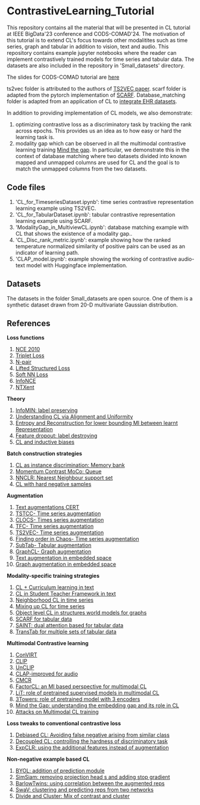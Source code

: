 # ContrastiveLearning_Tutorial
This repository contains all the material that will be presented in CL tutorial at IEEE BigData'23 conference and CODS-COMAD'24.
The motivation of this tutorial is to extend CL's focus towards other modalitites such as time series, graph and tabular in addition to vision, text and audio.
This repository contains example jupyter notebooks where the reader can implement contrastively trained models for time series and tabular data. 
The datasets are also included in the repository in 'Small_datasets' directory.

The slides for CODS-COMAD tutorial are [here](https://github.com/sandhyat/ContrastiveLearning_Tutorial/blob/main/CODS-COMAD2024_CL_tutorial.pdf)

ts2vec folder is attributed to the authors of [TS2VEC paper](https://github.com/yuezhihan/ts2vec).
scarf folder is adapted from the pytorch implementation of [SCARF](https://github.com/clabrugere/pytorch-scarf/tree/master).
Database_matching folder is adapted from an application of CL to [integrate EHR datasets](https://github.com/sandhyat/KMFChimericE_SchMatch).

In addition to providing implementation of CL models, we also demonstrate:
1) optimizing contrastive loss as a discriminatory task by tracking the rank across epochs. This provides us an idea as to how easy or hard the learning task is.
2) modality gap which can be observed in all the multimodal contrastive learning training [Mind the gap](https://arxiv.org/pdf/2203.02053.pdf). In particular, we demonstrate this in the context of database matching where two datasets divided into known mapped and unmapped columns are used for CL and the goal is to match the unmapped columns from the two datasets.


## Code files
1) 'CL_for_TimeseriesDataset.ipynb': time series contrastive representation learning example using TS2VEC.
2) 'CL_for_TabularDataset.ipynb': tabular contrastive representation learning example using SCARF.
3) 'ModalityGap_in_MultiviewCL.ipynb': database matching example with CL that shows the existence of a modality gap..
4) 'CL_Disc_rank_metric.ipynb': example showing how the ranked temperature normalized similarity of positive pairs can be used as an indicator of learning path. 
5) 'CLAP_model.ipynb': example showing the working of contrastive audio-text model with Huggingface implementation.

## Datasets
The datasets in the folder Small_datasets are open source. One of them is a synthetic dataset drawn from 20-D multivariate Gaussian distribution.

## References

**Loss functions**

1) [NCE 2010](http://proceedings.mlr.press/v9/gutmann10a.html)
2) [Triplet Loss](https://arxiv.org/pdf/1503.03832.pdf) 
3) [N-pair](https://papers.nips.cc/paper/2016/file/6b180037abbebea991d8b1232f8a8ca9-Paper.pdf) 
4) [Lifted Structured Loss](https://arxiv.org/pdf/1511.06452.pdf) 
5) [Soft NN Loss](http://proceedings.mlr.press/v97/frosst19a/frosst19a.pdf) 
6) [InfoNCE](https://arxiv.org/pdf/1807.03748v2.pdf) 
7) [NTXent](https://arxiv.org/abs/2002.05709)

**Theory**

1) [InfoMIN: label preserving](https://proceedings.neurips.cc/paper/2020/file/4c2e5eaae9152079b9e95845750bb9ab-Paper.pdf) 
2) [Understanding CL via Alignment and Uniformity](https://arxiv.org/pdf/2005.10242.pdf) 
3) [Entropy and Reconstruction for lower bounding MI between learnt Representation](https://arxiv.org/pdf/2307.10907.pdf) 
4) [Feature dropout: label destroying](https://arxiv.org/pdf/2212.08378.pdf) 
5) [CL and inductive biases](https://arxiv.org/abs/2202.14037)

**Batch construction strategies**

1) [CL as instance discrimination: Memory bank](https://arxiv.org/pdf/1805.01978.pdf) 
2) [Momentum Contrast MoCo: Queue ](https://arxiv.org/pdf/1911.05722.pdf) 
3) [NNCLR: Nearest Neighbour support set](https://arxiv.org/pdf/2104.14548.pdf) 
4) [CL with hard negative samples](https://openreview.net/pdf?id=CR1XOQ0UTh-)

**Augmentation**

1) [Text augmentations CERT ](https://arxiv.org/pdf/2005.12766.pdf) 
2) [TSTCC- Time series augmentation](https://arxiv.org/pdf/2208.06616.pdf) 
3) [CLOCS- Times series augmentation](https://arxiv.org/pdf/2005.13249.pdf) 
4) [TFC- Time series augmentation](https://arxiv.org/abs/2206.08496)
5) [TS2VEC- Time series augmentation](https://arxiv.org/pdf/2106.10466.pdf) 
6) [Finding order in Chaos- Time series augmentation](https://siplab.org/papers/neurips2023-chaos.pdf) 
7) [SubTab- Tabular augmentation](https://browse.arxiv.org/pdf/2110.04361.pdf) 
8) [GraphCL- Graph augmentation](https://proceedings.nips.cc/paper/2020/file/3fe230348e9a12c13120749e3f9fa4cd-Paper.pdf) 
9) [Text augmentation in embedded space](https://arxiv.org/pdf/2012.07280.pdf) 
10) [Graph augmentation in embedded space](https://arxiv.org/pdf/2112.08679.pdf) 

**Modality-specific training strategies**

1) [CL + Curriculum learning in text](https://arxiv.org/pdf/2109.05941.pdf)
2) [CL in Student Teacher Framework in text](https://arxiv.org/pdf/2111.04198.pdf)
3) [Neighborhood CL in time series](https://arxiv.org/pdf/2106.05142.pdf)
4) [Mixing up CL for time series](https://arxiv.org/abs/2203.09270)
5) [Object level CL in structures world models for graphs](https://arxiv.org/pdf/1911.12247.pdf)
6) [SCARF for tabular data](https://browse.arxiv.org/pdf/2106.15147.pdf)
7) [SAINT: dual attention based for tabular data](https://browse.arxiv.org/pdf/2106.01342.pdf)
8) [TransTab for multiple sets of tabular data](https://browse.arxiv.org/pdf/2205.09328.pdf)

**Multimodal Contrastive learning** 

1) [ConVIRT](https://arxiv.org/pdf/2010.00747.pdf) 
2) [CLIP](https://arxiv.org/pdf/2103.00020.pdf)
3) [UnCLIP](https://cdn.openai.com/papers/dall-e-2.pdf)
4) [CLAP-improved for audio](https://arxiv.org/pdf/2211.06687.pdf)
5) [CMCR](https://arxiv.org/pdf/2305.14381.pdf)
6) [FactorCL: an MI based perspective for multimodal CL](https://arxiv.org/pdf/2306.05268.pdf)
7) [LiT: role of pretrained supervised models in multimodal CL](https://arxiv.org/pdf/2111.07991.pdf)
8) [3Towers: role of pretrained model with 3 encoders](https://arxiv.org/pdf/2305.16999.pdf)
9) [Mind the Gap: understanding the embedding gap and its role in CL](https://arxiv.org/pdf/2203.02053.pdf)
10) [Attacks on Multimodal CL training](https://openreview.net/pdf?id=iC4UHbQ01Mp)

**Loss tweaks to conventional contrastive loss**

1) [Debiased CL: Avoiding false negative arising from similar class](https://proceedings.neurips.cc/paper_files/paper/2020/file/63c3ddcc7b23daa1e42dc41f9a44a873-Paper.pdf)
2) [Decoupled CL: controlling the hardness of discriminatory task](https://arxiv.org/pdf/2110.06848.pdf)
3) [ExpCLR: using the additional features instead of augmentation](https://arxiv.org/pdf/2206.11517.pdf)

**Non-negative example based CL**

1) [BYOL:  addition of prediction module](https://arxiv.org/pdf/2006.07733.pdf)
2) [SimSiam: removing projection head s and adding stop gradient](https://openaccess.thecvf.com/content/CVPR2021/papers/Chen_Exploring_Simple_Siamese_Representation_Learning_CVPR_2021_paper.pdf)
3) [BarlowTwins: using correlation between the augmented reps](https://arxiv.org/pdf/2103.03230.pdf)
4) [SwaV: clustering and predicting reps from two networks](https://arxiv.org/pdf/2006.09882.pdf)
5) [Divide and Cluster: Mix of contrast and cluster](https://arxiv.org/pdf/2105.08054.pdf)
